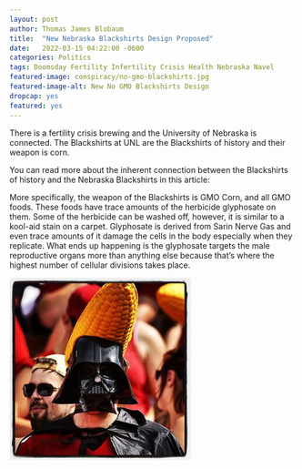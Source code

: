 ```yaml
---
layout: post 
author: Thomas James Blobaum 
title:  "New Nebraska Blackshirts Design Proposed"
date:   2022-03-15 04:22:00 -0600
categories: Politics 
tags: Doomsday Fertility Infertility Crisis Health Nebraska Navel 
featured-image: conspiracy/no-gmo-blackshirts.jpg
featured-image-alt: New No GMO Blackshirts Design 
dropcap: yes 
featured: yes 
---
```


There is a fertility crisis brewing and the University of Nebraska is connected. The Blackshirts at UNL are the Blackshirts of history and their weapon is corn. 

You can read more about the inherent connection between the Blackshirts of history and the Nebraska Blackshirts in this article: 

<a href="https://www.offtackleempire.com/2020/11/22/21590082/its-probably-time-for-nebraska-to-retire-the-blackshirts-nickname" data-iframely-url></a>

More specifically, the weapon of the Blackshirts is GMO Corn, and all GMO foods. These foods have trace amounts of the herbicide glyphosate on them. Some of the herbicide can be washed off, however, it is similar to a kool-aid stain on a carpet. Glyphosate is derived from Sarin Nerve Gas and even trace amounts of it damage the cells in the body especially when they replicate. What ends up happening is the glyphosate targets the male reproductive organs more than anything else because that’s where the highest number of cellular divisions takes place. 

<a href="https://www.cnbc.com/2020/02/10/gmos-grantham-warns-only-the-rich-will-be-able-to-have-kids-due-to-chemical-toxicity.html" data-iframely-url></a>

<a href="https://www.gmo.com/americas/research-library/chemical-toxicity-and-the-baby-bust/" data-iframely-url></a>

<a href="http://thenewworldpost.com/world/2022/01/11/the-roots-of-organic-farming-lie-in-fascism.html" data-iframely-url></a>

<a href="http://thenewworldpost.com/health/usa/2022/02/21/sperm-counts-of-western-men-plummeting-analysis-finds.html" data-iframely-url></a>

![](/assets/images/conspiracy/vader-corn.jpg)

